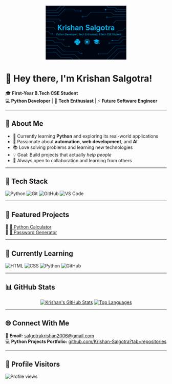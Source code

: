 <p align="center">
  <img src="banner.png" alt="Krishan Salgotra Banner" width="50%">
</p>

# 👋 Hey there, I'm Krishan Salgotra!

🎓 **First-Year B.Tech CSE Student**  
💻 **Python Developer** | 🚀 **Tech Enthusiast** | ⚡ **Future Software Engineer**

---

## 🧠 About Me
- 🐍 Currently learning **Python** and exploring its real-world applications  
- 🧩 Passionate about **automation**, **web development**, and **AI**  
- 📚 Love solving problems and learning new technologies  
- 💡 Goal: Build projects that actually *help people*  
- 🎯 Always open to collaboration and learning from others  

---

## 🧰 Tech Stack
![Python](https://img.shields.io/badge/Python-3670A0?style=for-the-badge&logo=python&logoColor=ffdd54)
![Git](https://img.shields.io/badge/Git-F05032?style=for-the-badge&logo=git&logoColor=white)
![GitHub](https://img.shields.io/badge/GitHub-181717?style=for-the-badge&logo=github)
![VS Code](https://img.shields.io/badge/VS_Code-0078D4?style=for-the-badge&logo=visualstudiocode&logoColor=white)

---

## 🧩 Featured Projects
🔹 [🧮 Python Calculator](https://github.com/Krishan-Salgotra/python-calculator)  
🔹 [🔐 Password Generator](https://github.com/Krishan-Salgotra/password_generator)

---

## 🚀 Currently Learning
![HTML](https://img.shields.io/badge/HTML-E34F26?style=for-the-badge&logo=html5&logoColor=white)
![CSS](https://img.shields.io/badge/CSS-1572B6?style=for-the-badge&logo=css3&logoColor=white)
![Python](https://img.shields.io/badge/Python-3776AB?style=for-the-badge&logo=python&logoColor=white)
![GitHub](https://img.shields.io/badge/GitHub-181717?style=for-the-badge&logo=github)

---

## 📊 GitHub Stats

<div align="center">

[![Krishan's GitHub Stats](https://github-readme-stats.vercel.app/api?username=Krishan-Salgotra&show_icons=true&theme=tokyonight&hide_border=true)](https://github.com/krishan-salgotra)
[![Top Languages](https://github-readme-stats.vercel.app/api/top-langs/?username=Krishan-Salgotra&layout=compact&theme=tokyonight&hide_border=true)](https://github.com/krishan-salgotra)

</div>

---

## 🌐 Connect With Me

📧 **Email:** [salgotrakrishan2006@gmail.com](mailto:salgotrakrishan2006@gmail.com)  
💻 **Python Projects Portfolio:** [github.com/Krishan-Salgotra?tab=repositories](https://github.com/Krishan-Salgotra?tab=repositories)

---

## 👀 Profile Visitors
![Profile views](https://komarev.com/ghpvc/?username=Krishan-Salgotra&color=blueviolet&style=for-the-badge)
